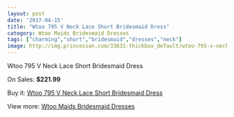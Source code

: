 ```yaml
---
layout: post
date: '2017-04-15'
title: "Wtoo 795 V Neck Lace Short Bridesmaid Dress"
category: Wtoo Maids Bridesmaid Dresses
tags: ["charming","short","bridesmaid","dresses","neck"]
image: http://img.princessan.com/33631-thickbox_default/wtoo-795-v-neck-lace-short-bridesmaid-dress.jpg
---
```

Wtoo 795 V Neck Lace Short Bridesmaid Dress

On Sales: **$221.99**
<a href="https://www.princessan.com/en/15638-wtoo-795-v-neck-lace-short-bridesmaid-dress.html"><amp-img layout="responsive" width="600" height="600" src="//img.princessan.com/33631-thickbox_default/wtoo-795-v-neck-lace-short-bridesmaid-dress.jpg" alt="Wtoo 795 V Neck Lace Short Bridesmaid Dress 0" /></a>
<a href="https://www.princessan.com/en/15638-wtoo-795-v-neck-lace-short-bridesmaid-dress.html"><amp-img layout="responsive" width="600" height="600" src="//img.princessan.com/33632-thickbox_default/wtoo-795-v-neck-lace-short-bridesmaid-dress.jpg" alt="Wtoo 795 V Neck Lace Short Bridesmaid Dress 1" /></a>

Buy it: [Wtoo 795 V Neck Lace Short Bridesmaid Dress](https://www.princessan.com/en/15638-wtoo-795-v-neck-lace-short-bridesmaid-dress.html "Wtoo 795 V Neck Lace Short Bridesmaid Dress")

View more: [Wtoo Maids Bridesmaid Dresses](https://www.princessan.com/en/115- "Wtoo Maids Bridesmaid Dresses")